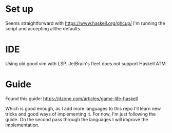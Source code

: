 # Set up

Seems straightforward with https://www.haskell.org/ghcup/
I'm running the script and accepting allthe defaults.

# IDE
Using old good vim with LSP. 
JetBrain's fleet does not support Haskell ATM.


# Guide
Found this guide:
https://dzone.com/articles/game-life-haskell

Which is good enough, as I add more languages to this repo I'll learn new tricks and good ways of implementing it.
For now, I'm just following the guide. On the second pass through the languages I will improve the implementation.
